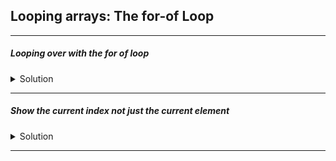 ## Looping arrays: The for-of Loop

---

##### Looping over with the for of loop

<details>
  <summary>Solution</summary>

```javascript
const menu = [...restaurant.starterMenu, ...restaurant.mainMenu];

for (const item of menu) console.log(item);

// OUTPUT

// Focaccia
// Bruschetta
// Garlic Bread
// Caprese Salad
// Pizza
// Pasta
// Risotto
```

</details>

---

##### Show the current index not just the current element

<details>
  <summary>Solution</summary>

```javascript
for (const item of menu.entries()) {
  console.log(item);
}

// OUTPUT

// [ 0, 'Focaccia' ]
// [ 1, 'Bruschetta' ]
// [ 2, 'Garlic Bread' ]
// [ 3, 'Caprese Salad' ]
// [ 4, 'Pizza' ]
// [ 5, 'Pasta' ]
// [ 6, 'Risotto' ]
```

</details>

---
